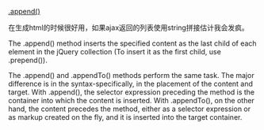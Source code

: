 ﻿[.append()](http://api.jquery.com/append/)

在生成html的时候很好用，如果ajax返回的列表使用string拼接估计我会发疯。

The .append() method inserts the specified content as the last child of each element in the jQuery
 collection (To insert it as the first child, use .prepend()).

The .append() and .appendTo() methods perform the same task. The major difference is in the syntax-specifically, in the
 placement of the content and target. With .append(), the selector expression preceding the method is the container into 
which the content is inserted. With .appendTo(), on the other hand, the content precedes the method, either as a selector 
expression or as markup created on the fly, and it is inserted into the target container.
